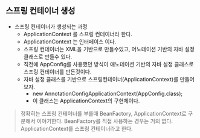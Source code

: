 ## 스프링 컨테이너 생성
- 스프링 컨테이너가 생성되는 과정
    - ApplicationContext 를 스프링 컨테이너라 한다.
    - ApplicationContext 는 인터페이스 이다.
    - 스프링 컨테이너는 XML을 기반으로 만들수있고, 어노테이션 기반의 자바 설정 클래스로 만들수 있다.
    - 직전에 AppConfig를 사용했던 방식이 애노테이션 기반의 자바 설정 클래스로 스프링 컨테이너를 만든것이다.
    - 자바 설정 클래스를 기반으로 스프링컨테이너(ApplicationContext)를 만들어보자.
        - new AnnotationConfigApplicationContext(AppConfig.class);
        - 이 클래스는 ApplicationContext의 구현체이다.
        
> 정확히는 스프링 컨테이너를 부를때 BeanFactory, ApplicationContext로 구분해서 이야기한다.
> BeanFactory를 직접 사용하는 경우는 거의 없다.
> ApplicationContext를 스프링 컨테이너라고 한다.


